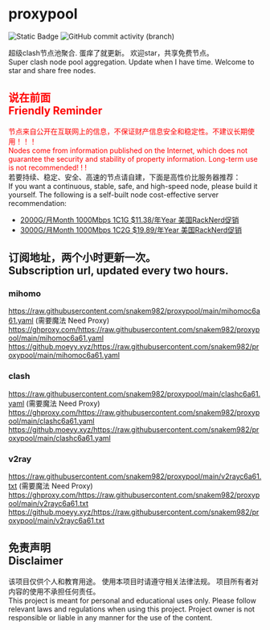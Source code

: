 # proxypool

![Static Badge](https://img.shields.io/badge/ss|ssr|vmess|vless|trojan-free-orange)
![GitHub commit activity (branch)](https://img.shields.io/github/commit-activity/w/snakem982/proxypool?color=DC52FC)


超级clash节点池聚合.
蛋痒了就更新。
欢迎star，共享免费节点。
<br/>
Super clash node pool aggregation.
Update when I have time.
Welcome to star and share free nodes.

## <font color="red">说在前面<br/>Friendly Reminder</font>
<font color="red">节点来自公开在互联网上的信息，不保证财产信息安全和稳定性。不建议长期使用！！！<br/>
Nodes come from information published on the Internet,
which does not guarantee the security and stability of property information.
Long-term use is not recommended! ! !</font><br/>
若要持续、稳定、安全、高速的节点请自建，下面是高性价比服务器推荐：<br/>
If you want a continuous, stable, safe, and high-speed node, please build it yourself.
The following is a self-built node cost-effective server recommendation:
- [2000G/月Month 1000Mbps 1C1G $11.38/年Year 美国RackNerd促销](https://my.racknerd.com/aff.php?aff=8613 "美国RackNerd")
- [3000G/月Month 1000Mbps 1C2G $19.89/年Year 美国RackNerd促销](https://my.racknerd.com/aff.php?aff=8613 "美国RackNerd")

## 订阅地址，两个小时更新一次。<br/>Subscription url, updated every two hours.
### mihomo
https://raw.githubusercontent.com/snakem982/proxypool/main/mihomoc6a61.yaml  (需要魔法 Need Proxy)
https://ghproxy.com/https://raw.githubusercontent.com/snakem982/proxypool/main/mihomoc6a61.yaml
https://github.moeyy.xyz/https://raw.githubusercontent.com/snakem982/proxypool/main/mihomoc6a61.yaml
### clash
https://raw.githubusercontent.com/snakem982/proxypool/main/clashc6a61.yaml  (需要魔法 Need Proxy)
https://ghproxy.com/https://raw.githubusercontent.com/snakem982/proxypool/main/clashc6a61.yaml
https://github.moeyy.xyz/https://raw.githubusercontent.com/snakem982/proxypool/main/clashc6a61.yaml
### v2ray
https://raw.githubusercontent.com/snakem982/proxypool/main/v2rayc6a61.txt  (需要魔法 Need Proxy)
https://ghproxy.com/https://raw.githubusercontent.com/snakem982/proxypool/main/v2rayc6a61.txt
https://github.moeyy.xyz/https://raw.githubusercontent.com/snakem982/proxypool/main/v2rayc6a61.txt


## 免责声明 <br/>Disclaimer
该项目仅供个人和教育用途。
使用本项目时请遵守相关法律法规。
项目所有者对内容的使用不承担任何责任。
<br/>
This project is meant for personal and educational uses only.
Please follow relevant laws and regulations when using this project.
Project owner is not responsible or liable in any manner for the use of the content.
